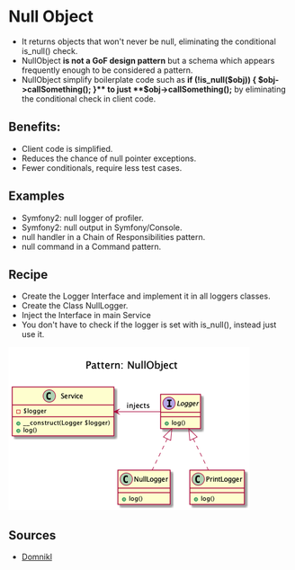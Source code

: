 # Null Object
 
+ It returns objects that won't never be null, eliminating the conditional is_null() check.
+ NullObject **is not a GoF design pattern** but a schema which appears
 frequently enough to be considered a pattern. 
+ NullObject simplify boilerplate code such as **if (!is_null($obj)) { $obj->callSomething(); }** to just **$obj->callSomething();** by eliminating the conditional check in client code.


## Benefits:
 
+  Client code is simplified.
+  Reduces the chance of null pointer exceptions.
+  Fewer conditionals, require less test cases.

 
## Examples 
+  Symfony2: null logger of profiler.
+  Symfony2: null output in Symfony/Console.
+  null handler in a Chain of Responsibilities pattern.
+  null command in a Command pattern.
  
  
## Recipe  
+ Create the Logger Interface and implement it in all loggers classes.
+ Create the Class NullLogger.
+ Inject the Interface in main Service
+ You don't have to check if the logger is set with is_null(), instead just use it.


![](domnikl/diagram.png)

## Sources
+ [Domnikl](https://github.com/domnikl/DesignPatternsPHP/tree/master/Behavioral/NullObject)
